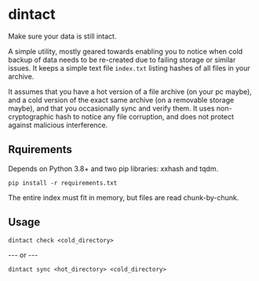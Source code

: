 # dintact

Make sure your data is still intact.

A simple utility, mostly geared towards enabling you to notice when cold backup of data needs to be re-created due to failing storage or similar issues. It keeps a simple text file `index.txt` listing hashes of all files in your archive.

It assumes that you have a hot version of a file archive (on your pc maybe), and a cold version of the exact same archive (on a removable storage maybe), and that you occasionally sync and verify them. It uses non-cryptographic hash to notice any file corruption, and does not protect against malicious interference.

## Rquirements

Depends on Python 3.8+ and two pip libraries: xxhash and tqdm.

    pip install -r requirements.txt

The entire index must fit in memory, but files are read chunk-by-chunk.

## Usage
`dintact check <cold_directory>`

--- or ---

`dintact sync <hot_directory> <cold_directory>`

